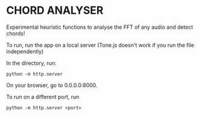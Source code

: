 # CHORD ANALYSER

Experimental heuristic functions to analyse the FFT of any audio and detect chords!

To run, run the app on a local server (Tone.js doesn't work if you run the file independently)

In the directory, run:

```python -m http.server```

On your browser, go to 0.0.0.0:8000.

To run on a different port, run

```python -m http.server <port>```
